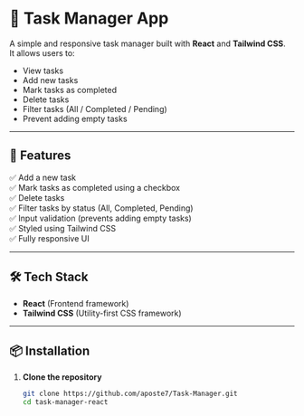 # 📝 Task Manager App

A simple and responsive task manager built with **React** and **Tailwind CSS**.  
It allows users to:

- View tasks
- Add new tasks
- Mark tasks as completed
- Delete tasks
- Filter tasks (All / Completed / Pending)
- Prevent adding empty tasks

---

## 🚀 Features

✅ Add a new task  
✅ Mark tasks as completed using a checkbox  
✅ Delete tasks  
✅ Filter tasks by status (All, Completed, Pending)  
✅ Input validation (prevents adding empty tasks)  
✅ Styled using Tailwind CSS  
✅ Fully responsive UI

---

## 🛠 Tech Stack

- **React** (Frontend framework)
- **Tailwind CSS** (Utility-first CSS framework)

---

## 📦 Installation

1. **Clone the repository**
   ```bash
   git clone https://github.com/aposte7/Task-Manager.git
   cd task-manager-react
   ```
